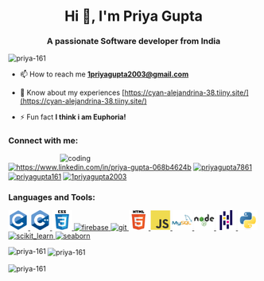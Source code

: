 <h1 align="center">Hi 👋, I'm Priya Gupta</h1>
<h3 align="center">A passionate Software developer from India</h3>

<p align="left"> <img src="https://komarev.com/ghpvc/?username=priya-161&label=Profile%20views&color=0e75b6&style=flat" alt="priya-161" /> </p>

- 📫 How to reach me **1priyagupta2003@gmail.com**

- 📄 Know about my experiences [https://cyan-alejandrina-38.tiiny.site/](https://cyan-alejandrina-38.tiiny.site/)

- ⚡ Fun fact **I think i am Euphoria!**

<h3 align="left">Connect with me:</h3>
<img align="right" alt="coding" width="400" src="https://cdn.dribbble.com/users/1059583/screenshots/4171367/coding-freak.gif">
<p align="left">
<a href="https://linkedin.com/in/https://www.linkedin.com/in/priya-gupta-068b4624b" target="blank"><img align="center" src="https://raw.githubusercontent.com/rahuldkjain/github-profile-readme-generator/master/src/images/icons/Social/linked-in-alt.svg" alt="https://www.linkedin.com/in/priya-gupta-068b4624b" height="30" width="40" /></a>
<a href="https://kaggle.com/priyagupta7861" target="blank"><img align="center" src="https://raw.githubusercontent.com/rahuldkjain/github-profile-readme-generator/master/src/images/icons/Social/kaggle.svg" alt="priyagupta7861" height="30" width="40" /></a>
<a href="https://www.hackerrank.com/priyagupta161" target="blank"><img align="center" src="https://raw.githubusercontent.com/rahuldkjain/github-profile-readme-generator/master/src/images/icons/Social/hackerrank.svg" alt="priyagupta161" height="30" width="40" /></a>
<a href="https://auth.geeksforgeeks.org/user/1priyagupta2003" target="blank"><img align="center" src="https://raw.githubusercontent.com/rahuldkjain/github-profile-readme-generator/master/src/images/icons/Social/geeks-for-geeks.svg" alt="1priyagupta2003" height="30" width="40" /></a>
</p>

<h3 align="left">Languages and Tools:</h3>
<p align="left"> <a href="https://www.cprogramming.com/" target="_blank" rel="noreferrer"> <img src="https://raw.githubusercontent.com/devicons/devicon/master/icons/c/c-original.svg" alt="c" width="40" height="40"/> </a> <a href="https://www.w3schools.com/cpp/" target="_blank" rel="noreferrer"> <img src="https://raw.githubusercontent.com/devicons/devicon/master/icons/cplusplus/cplusplus-original.svg" alt="cplusplus" width="40" height="40"/> </a> <a href="https://www.w3schools.com/css/" target="_blank" rel="noreferrer"> <img src="https://raw.githubusercontent.com/devicons/devicon/master/icons/css3/css3-original-wordmark.svg" alt="css3" width="40" height="40"/> </a> <a href="https://firebase.google.com/" target="_blank" rel="noreferrer"> <img src="https://www.vectorlogo.zone/logos/firebase/firebase-icon.svg" alt="firebase" width="40" height="40"/> </a> <a href="https://git-scm.com/" target="_blank" rel="noreferrer"> <img src="https://www.vectorlogo.zone/logos/git-scm/git-scm-icon.svg" alt="git" width="40" height="40"/> </a> <a href="https://www.w3.org/html/" target="_blank" rel="noreferrer"> <img src="https://raw.githubusercontent.com/devicons/devicon/master/icons/html5/html5-original-wordmark.svg" alt="html5" width="40" height="40"/> </a> <a href="https://developer.mozilla.org/en-US/docs/Web/JavaScript" target="_blank" rel="noreferrer"> <img src="https://raw.githubusercontent.com/devicons/devicon/master/icons/javascript/javascript-original.svg" alt="javascript" width="40" height="40"/> </a> <a href="https://www.mysql.com/" target="_blank" rel="noreferrer"> <img src="https://raw.githubusercontent.com/devicons/devicon/master/icons/mysql/mysql-original-wordmark.svg" alt="mysql" width="40" height="40"/> </a> <a href="https://nodejs.org" target="_blank" rel="noreferrer"> <img src="https://raw.githubusercontent.com/devicons/devicon/master/icons/nodejs/nodejs-original-wordmark.svg" alt="nodejs" width="40" height="40"/> </a> <a href="https://pandas.pydata.org/" target="_blank" rel="noreferrer"> <img src="https://raw.githubusercontent.com/devicons/devicon/2ae2a900d2f041da66e950e4d48052658d850630/icons/pandas/pandas-original.svg" alt="pandas" width="40" height="40"/> </a> <a href="https://www.python.org" target="_blank" rel="noreferrer"> <img src="https://raw.githubusercontent.com/devicons/devicon/master/icons/python/python-original.svg" alt="python" width="40" height="40"/> </a> <a href="https://scikit-learn.org/" target="_blank" rel="noreferrer"> <img src="https://upload.wikimedia.org/wikipedia/commons/0/05/Scikit_learn_logo_small.svg" alt="scikit_learn" width="40" height="40"/> </a> <a href="https://seaborn.pydata.org/" target="_blank" rel="noreferrer"> <img src="https://seaborn.pydata.org/_images/logo-mark-lightbg.svg" alt="seaborn" width="40" height="40"/> </a> </p>

<p><img align="left" src="https://github-readme-stats.vercel.app/api/top-langs?username=priya-161&show_icons=true&locale=en&layout=compact" alt="priya-161" /></p>

<p>&nbsp;<img align="center" src="https://github-readme-stats.vercel.app/api?username=priya-161&show_icons=true&locale=en" alt="priya-161" /></p>

<p><img align="center" src="https://github-readme-streak-stats.herokuapp.com/?user=priya-161&" alt="priya-161" /></p>
